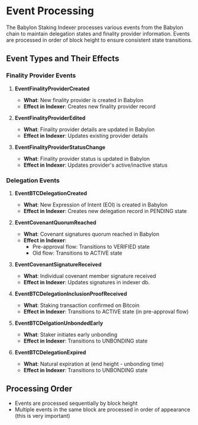 # Event Processing

The Babylon Staking Indexer processes various events from the Babylon chain to maintain delegation states and finality provider information. Events are processed in order of block height to ensure consistent state transitions.

## Event Types and Their Effects

### Finality Provider Events

1. **EventFinalityProviderCreated**
   - **What**: New finality provider is created in Babylon
   - **Effect in Indexer**: Creates new finality provider record

2. **EventFinalityProviderEdited**
   - **What**: Finality provider details are updated in Babylon
   - **Effect in Indexer**: Updates existing provider details

3. **EventFinalityProviderStatusChange**
   - **What**: Finality provider status is updated in Babylon
   - **Effect in Indexer**: Updates provider's active/inactive status

### Delegation Events

1. **EventBTCDelegationCreated**
   - **What**: New Expression of Intent (EOI) is created in Babylon
   - **Effect in Indexer**: Creates new delegation record in PENDING state

2. **EventCovenantQuorumReached**
   - **What**: Covenant signatures quorum reached in Babylon
   - **Effect in Indexer**: 
     - Pre-approval flow: Transitions to VERIFIED state
     - Old flow: Transitions to ACTIVE state

3. **EventCovenantSignatureReceived**
   - **What**: Individual covenant member signature received
   - **Effect in Indexer**: Updates signatures in indexer db. 

4. **EventBTCDelegationInclusionProofReceived**
   - **What**: Staking transaction confirmed on Bitcoin
   - **Effect in Indexer**: Transitions to ACTIVE state (in pre-approval flow)

5. **EventBTCDelgationUnbondedEarly**
   - **What**: Staker initiates early unbonding
   - **Effect in Indexer**: Transitions to UNBONDING state

6. **EventBTCDelegationExpired**
   - **What**: Natural expiration at (end height - unbonding time)
   - **Effect in Indexer**: Transitions to UNBONDING state

## Processing Order
- Events are processed sequentially by block height
- Multiple events in the same block are processed in order of appearance (this is very important)